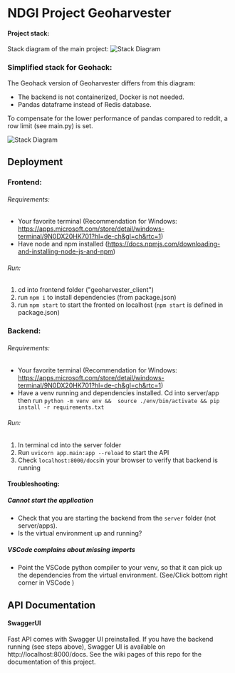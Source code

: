 # NDGI Project Geoharvester

#### Project stack:
Stack diagram of the main project:
![Stack Diagram](https://user-images.githubusercontent.com/36440175/220350037-c8300e83-8d18-4962-b99a-54b75f5c886a.PNG)

### Simplified stack for Geohack:

The Geohack version of Geoharvester differs from this diagram:

- The backend is not containerized, Docker is not needed.
- Pandas dataframe instead of Redis database.

To compensate for the lower performance of pandas compared to reddit, a row limit (see main.py) is set.

![Stack Diagram](https://user-images.githubusercontent.com/36440175/222378450-290b82e0-f631-4628-987c-e6d67aae82ed.png)

## Deployment

### Frontend:

###### Requirements:

- Your favorite terminal (Recommendation for Windows: https://apps.microsoft.com/store/detail/windows-terminal/9N0DX20HK701?hl=de-ch&gl=ch&rtc=1)
- Have node and npm installed (https://docs.npmjs.com/downloading-and-installing-node-js-and-npm)

###### Run:

1. cd into frontend folder ("geoharvester_client")
2. run `npm i` to install dependencies (from package.json)
3. run `npm start` to start the fronted on localhost (`npm start` is defined in package.json)

### Backend:

###### Requirements:

- Your favorite terminal (Recommendation for Windows: https://apps.microsoft.com/store/detail/windows-terminal/9N0DX20HK701?hl=de-ch&gl=ch&rtc=1)
- Have a venv running and dependencies installed. Cd into server/app then run `python -m venv env &&  source ./env/bin/activate && pip install -r requirements.txt`

###### Run:

1. In terminal cd into the server folder
2. Run `uvicorn app.main:app --reload` to start the API
3. Check `localhost:8000/docs`in your browser to verify that backend is running

#### Troubleshooting:

##### Cannot start the application

- Check that you are starting the backend from the `server` folder (not server/apps).
- Is the virtual environment up and running?

##### VSCode complains about missing imports

- Point the VSCode python compiler to your venv, so that it can pick up the dependencies from the virtual environment. (See/Click bottom right corner in VSCode )

## API Documentation

#### SwaggerUI

Fast API comes with Swagger UI preinstalled. If you have the backend running (see steps above), Swagger UI is available on http://localhost:8000/docs. See the wiki pages of this repo for the documentation of this project.

